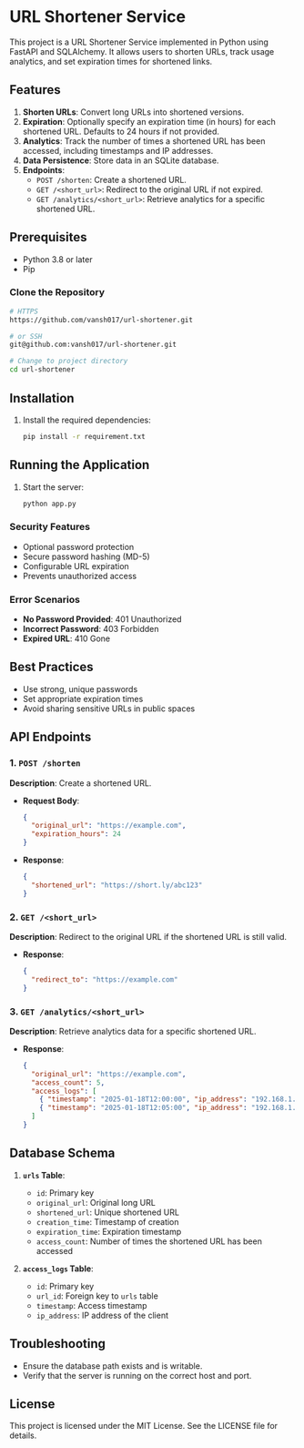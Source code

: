 # URL Shortener Service

This project is a URL Shortener Service implemented in Python using FastAPI and SQLAlchemy. It allows users to shorten URLs, track usage analytics, and set expiration times for shortened links.

## Features

1. **Shorten URLs**: Convert long URLs into shortened versions.
2. **Expiration**: Optionally specify an expiration time (in hours) for each shortened URL. Defaults to 24 hours if not provided.
3. **Analytics**: Track the number of times a shortened URL has been accessed, including timestamps and IP addresses.
4. **Data Persistence**: Store data in an SQLite database.
5. **Endpoints**:
   - `POST /shorten`: Create a shortened URL.
   - `GET /<short_url>`: Redirect to the original URL if not expired.
   - `GET /analytics/<short_url>`: Retrieve analytics for a specific shortened URL.

## Prerequisites

- Python 3.8 or later
- Pip

### Clone the Repository

```bash
# HTTPS
https://github.com/vansh017/url-shortener.git

# or SSH
git@github.com:vansh017/url-shortener.git

# Change to project directory
cd url-shortener
```


## Installation

1. Install the required dependencies:
   ```bash
   pip install -r requirement.txt 
   ```



## Running the Application

1. Start the server:
   ```bash
   python app.py
   ```

### Security Features

- Optional password protection
- Secure password hashing (MD-5)
- Configurable URL expiration
- Prevents unauthorized access

### Error Scenarios

- **No Password Provided**: 401 Unauthorized
- **Incorrect Password**: 403 Forbidden
- **Expired URL**: 410 Gone

## Best Practices

- Use strong, unique passwords
- Set appropriate expiration times
- Avoid sharing sensitive URLs in public spaces

## API Endpoints

### 1. `POST /shorten`

**Description**: Create a shortened URL.

- **Request Body**:
  ```json
  {
    "original_url": "https://example.com",
    "expiration_hours": 24
  }
  ```
- **Response**:
  ```json
  {
    "shortened_url": "https://short.ly/abc123"
  }
  ```

### 2. `GET /<short_url>`

**Description**: Redirect to the original URL if the shortened URL is still valid.

- **Response**:
  ```json
  {
    "redirect_to": "https://example.com"
  }
  ```

### 3. `GET /analytics/<short_url>`

**Description**: Retrieve analytics data for a specific shortened URL.

- **Response**:
  ```json
  {
    "original_url": "https://example.com",
    "access_count": 5,
    "access_logs": [
      { "timestamp": "2025-01-18T12:00:00", "ip_address": "192.168.1.1" },
      { "timestamp": "2025-01-18T12:05:00", "ip_address": "192.168.1.2" }
    ]
  }
  ```

## Database Schema

1. **`urls` Table**:

   - `id`: Primary key
   - `original_url`: Original long URL
   - `shortened_url`: Unique shortened URL
   - `creation_time`: Timestamp of creation
   - `expiration_time`: Expiration timestamp
   - `access_count`: Number of times the shortened URL has been accessed

2. **`access_logs` Table**:

   - `id`: Primary key
   - `url_id`: Foreign key to `urls` table
   - `timestamp`: Access timestamp
   - `ip_address`: IP address of the client

## Troubleshooting

- Ensure the database path exists and is writable.
- Verify that the server is running on the correct host and port.

## License

This project is licensed under the MIT License. See the LICENSE file for details.
